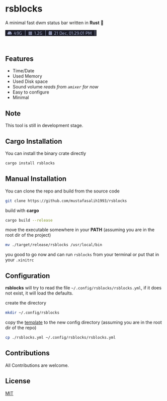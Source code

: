 # rsblocks
A minimal fast dwm status bar written in **Rust** 🦀
<p>
<img align="center" src="./screenshots/1.png"/>
</p><br/>

## Features
* Time/Date
* Used Memory
* Used Disk space
* Sound volume _reads from `amixer` for now_
* Easy to configure
* Minimal

## Note
This tool is still in development stage.

## Cargo Installation
You can install the binary crate directly
```sh
cargo install rsblocks
```

## Manual Installation
You can clone the repo and build from the source code
```sh
git clone https://github.com/mustafasalih1993/rsblocks
```
build with **cargo**
```sh
cargo build --release
```
move the executable somewhere in your **PATH** (assuming you are in the root dir of the project)
```sh
mv ./target/release/rsblocks /usr/local/bin
```

you good to go now and can run `rsblocks` from your terminal or put that in your `.xinitrc`

## Configuration
**rsblocks** will try to read the file `~/.config/rsblocks/rsblocks.yml`, if it does not exist, it will load the defaults.

create the directory
```sh
mkdir ~/.config/rsblocks
```

copy the [template](./rsblocks.yml) to the new config directory (assuming you are in the root dir of the repo)
```sh
cp ./rsblocks.yml ~/.config/rsblocks/rsblocks.yml
```


## Contributions
All Contributions are welcome.

## License
[MIT](./LICENSE)
